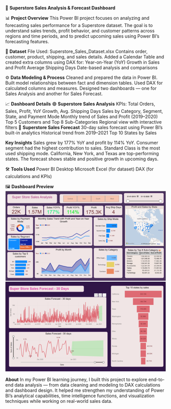 🛒 **Superstore Sales Analysis & Forecast Dashboard**

📊 **Project Overview**
This Power BI project focuses on analyzing and forecasting sales performance for a Superstore dataset. The goal is to understand sales trends, profit behavior, and customer patterns across regions and time periods, and to predict upcoming sales using Power BI’s forecasting features.

🧾 **Dataset**
File Used: Superstore_Sales_Dataset.xlsx
Contains order, customer, product, shipping, and sales details.
Added a Calendar Table and created extra columns using DAX for:
Year-on-Year (YoY) Growth in Sales and Profit
Average Shipping Days
Date-based analysis and comparisons

⚙️ **Data Modeling & Process**
Cleaned and prepared the data in Power BI.
Built model relationships between fact and dimension tables.
Used DAX for calculated columns and measures.
Designed two dashboards — one for Sales Analysis and another for Sales Forecast.

📈 **Dashboard Details**
🟣 **Superstore Sales Analysis**
KPIs: Total Orders, Sales, Profit, YoY Growth, Avg. Shipping Days
Sales by Category, Segment, State, and Payment Mode
Monthly trend of Sales and Profit (2019–2020)
Top 5 Customers and Top 8 Sub-Categories
Regional view with interactive filters
🔴 **Superstore Sales Forecast**
30-day sales forecast using Power BI’s built-in analytics
Historical trend from 2019–2021
Top 10 States by Sales

**Key Insights**
Sales grew by 177% YoY and profit by 114% YoY.
Consumer segment had the highest contribution to sales.
Standard Class is the most used shipping mode.
California, New York, and Texas are top-performing states.
The forecast shows stable and positive growth in upcoming days.

🛠️ **Tools Used**
Power BI Desktop
Microsoft Excel (for dataset)
DAX (for calculations and KPIs)

🖼️ **Dashboard Preview**
![Superstore Sales Analysis](./Superstore_Sales_Analysis.png)
![Superstore Sales Forecast](./Superstore_Sales_Forecast.png)


**About**
In my Power BI learning journey, I built this project to explore end-to-end data analysis — from data cleaning and modeling to DAX calculations and dashboard design. It helped me strengthen my understanding of Power BI’s analytical capabilities, time intelligence functions, and visualization techniques while working on real-world sales data.
